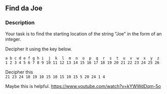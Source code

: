 ## Find da Joe


### Description 
Your task is to find the starting location of the string "Joe" 
in the form of an integer. 

Decipher it using the key below.

```
a b c d e f g h i  j  k  l  m  n  o  p  q  r  s  t  u  v  w  x  y  z
1 2 3 4 5 6 7 8 9 10 11 12 13 14 15 16 17 18 19 20 21 22 23 24 25 26
```
Decipher this<br>
`21 23 24 18 19 10 15 10 15 10 15 5 20 24 1 4`

Maybe this is helpful.
https://www.youtube.com/watch?v=kYWWdDqm-5o
